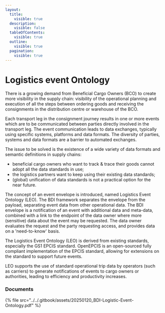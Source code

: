 ```yaml
---
layout:
  title:
    visible: true
  description:
    visible: false
  tableOfContents:
    visible: true
  outline:
    visible: true
  pagination:
    visible: true
---
```


# Logistics event Ontology

There is a growing demand from Beneficial Cargo Owners (BCO) to create more visibility in the supply chain: visibility of the operational planning and execution of all the steps between ordering goods and receiving the consignments in the distribution centre or warehouse of the BCO.

Each transport leg in the consignment journey results in one or more events which are to be communicated between parties directly involved in the transport leg. The event communication leads to data exchanges, typically using specific systems, platforms and data formats. The diversity of parties, systems and data formats are a barrier to automated exchanges.

The issue to be solved is the existence of a wide variety of data formats and semantic definitions in supply chains:

* beneficial cargo owners who want to track & trace their goods cannot adopt all the data standards in use;
* the logistics partners want to keep using their existing data standards;
* (global) unification of data standards is not a practical option for the near future.

The concept of an event envelope is introduced, named Logistics Event Ontology (LEO). The BDI framework separates the envelope from the payload, separating event data from other operational data. The BDI envelope is a notification of an event with additional data and meta-data, combined with a link to the endpoint of the data owner where more (sensitive) data about the event may be requested. The data owner evaluates the request and the party requesting access, and provides data on a 'need-to-know' basis.

The Logistics Event Ontology (LEO) is derived from existing standards, especially the GS1 EPCIS standard. OpenEPCIS is an open-sourced fully compliant implementation of the EPCIS standard, allowing for extensions on the standard to support future events.

&#x20;LEO supports the use of standard operational trip data by operators (such as carriers) to generate notifications of events to cargo owners or authorities, leading to efficiency and productivity increases.

### Documents

{% file src="../../.gitbook/assets/20250120_BDI-Logistic-Event-Ontology.pdf" %}

